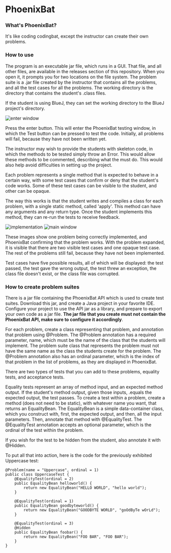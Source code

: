 # PhoenixBat

### What's PhoenixBat?
It's like coding codingbat, except the instructor can create their own problems.

### How to use
The program is an executable jar file, which runs in a GUI. That file, and all other files, are available in the releases section of this repository. When you open it, it prompts you for two locations on the file system. The problem suite is a .jar file created by the instructor that contains all the problems, and all the test cases for all the problems. The working directory is the directory that contains the student's .class files.

If the student is using BlueJ, they can set the working directory to the BlueJ project's directory.

![enter window](https://imgur.com/download/LcDvT02)

Press the enter button. This will enter the PhoenixBat testing window, in which the Test button can be pressed to test the code. Initially, all problems will fail, because they have not been written yet. 

The instructor may wish to provide the students with skeleton code, in which the methods to be tested simply throw an Error. This would allow these methods to be commented, describing what the must do. This would also help avoid difficulties in setting up the project.

Each problem represents a single method that is expected to behave in a certain way, with some test cases that confirm or deny that the student's code works. Some of these test cases can be visible to the student, and other can be opaque.

The way this works is that the student writes and compiles a class for each problem, with a single static method, called 'apply'. This method can have any arguments and any return type. Once the student implements this method, they can re-run the tests to receive feedback.

![implementation](https://imgur.com/download/agqG2aG)
![main window](https://imgur.com/download/0LbNP2f)

These images show one problem being correctly implemented, and PhoenixBat confirming that the problem works. With the problem expanded, it is visible that there are two visible test cases and one opaque test case. The rest of the problems still fail, because they have not been implemented.

Test cases have five possible results, all of which will be displayed: the test passed, the test gave the wrong output, the test threw an exception, the class file doesn't exist, or the class file was corrupted.

### How to create problem suites
There is a jar file containing the PhoenixBat API which is used to create test suites. Download this jar, and create a Java project in your favorite IDE. Configure your project to use the API jar as a library, and prepare to export your own code as a jar file. **The jar file that you create must not contain the PhoenixBat API, make sure to configure it accordingly**.

For each problem, create a class representing that problem, and annotation that problem using @Problem. The @Problem annotation has a required parameter, name, which must be the name of the class that the students will implement. The problem suite class that represents the problem must not have the same name as the class the students create for the problem. The @Problem annotation also has an ordinal parameter, which is the index of that problem in the list of problems, as they are displayed in PhoenixBat.

There are two types of tests that you can add to these problems, equality tests, and acceptance tests.

Equality tests represent an array of method input, and an expected method output. If the student's method output, given those inputs, .equals the expected output, the test passes. To create a test within a problem, create a method (does not need to be static), with whatever name you want, that returns an EqualityBean. The EqualityBean is a simple data-container class, which you construct with, first, the expected output, and then, all the input parameters. Then, annotate that method with @EqualityTest. The @EqualityTest annotation accepts an optional parameter, which is the ordinal of the test within the problem.

If you wish for the test to be hidden from the student, also annotate it with @Hidden.

To put all that into action, here is the code for the previously exhibited Uppercase test:

    @Problem(name = "Uppercase", ordinal = 1)
    public class UppercaseTest {
        @EqualityTest(ordinal = 2)
        public EqualityBean helloworld() {
            return new EqualityBean("HELLO WORLD", "hello world");
        }
    
        @EqualityTest(ordinal = 1)
        public EqualityBean goodbyteworld() {
            return new EqualityBean("GOODBYTE WORLD", "goOdByTe wOrLd");
        }
    
        @EqualityTest(ordinal = 3)
        @Hidden
        public EqualityBean foobar() {
            return new EqualityBean("FOO BAR", "FOO BAR");
        }
    }
